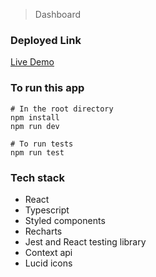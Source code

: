 > Dashboard

### Deployed Link  
[Live Demo](https://679a4c3daba2a2008c71d2e9--eclectic-starship-62290a.netlify.app/)  

### To run this app

```
# In the root directory
npm install
npm run dev

# To run tests
npm run test
```

### Tech stack
- React
- Typescript
- Styled components
- Recharts
- Jest and React testing library
- Context api
- Lucid icons